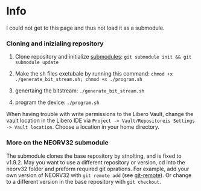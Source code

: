 # Info
I could not get to this page and thus not load it as a submodule.

### Cloning and inizialing repository
1. Clone repository and initialize [submodules](https://git-scm.com/book/en/v2/Git-Tools-Submodules):
```git submodule init && git submodule update```

2. Make the sh files exetubale by running this command: 
```chmod +x ./generate_bit_stream.sh; chmod +x ./program.sh```

3. genertaing the bitstream:
```./generate_bit_stream.sh```

4. program the device:
```./program.sh```

When having trouble with write permissions to the Libero Vault, change the vault location in the Libero IDE via `Project -> Vault/Repositoreis Settings -> Vault location`. Choose a location in your home directory. 

### More on the NEORV32 submodule
The submodule clones the base repository by stnolting, and is fixed to v1.9.2. May you want to use a different repository or version, cd into the neorv32 folder and preform required git oprations. For example, add your own version of NEORV32 with `git remote add` (see [git-remote](https://git-scm.com/docs/git-remote)). Or change to a different version in the base repository with `git checkout`.
